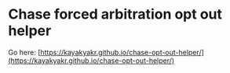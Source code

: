 # Chase forced arbitration opt out helper

Go here: [https://kayakyakr.github.io/chase-opt-out-helper/](https://kayakyakr.github.io/chase-opt-out-helper/)
